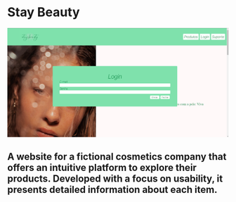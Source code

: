 # Stay Beauty

<p align="center">
  <img src="img/readme.png"/>
</p>

## A website for a fictional cosmetics company that offers an intuitive platform to explore their products. Developed with a focus on usability, it presents detailed information about each item.

